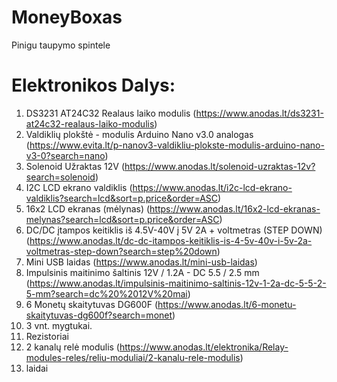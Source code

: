 # MoneyBoxas
Pinigu taupymo spintele

# Elektronikos Dalys:
1. DS3231 AT24C32 Realaus laiko modulis (https://www.anodas.lt/ds3231-at24c32-realaus-laiko-modulis)
2. Valdiklių plokštė - modulis Arduino Nano v3.0 analogas (https://www.evita.lt/p-nanov3-valdikliu-plokste-modulis-arduino-nano-v3-0?search=nano)
3. Solenoid Užraktas 12V (https://www.anodas.lt/solenoid-uzraktas-12v?search=solenoid)
4. I2C LCD ekrano valdiklis (https://www.anodas.lt/i2c-lcd-ekrano-valdiklis?search=lcd&sort=p.price&order=ASC)
5. 16x2 LCD ekranas (mėlynas) (https://www.anodas.lt/16x2-lcd-ekranas-melynas?search=lcd&sort=p.price&order=ASC)
6. DC/DC įtampos keitiklis iš 4.5V-40V į 5V 2A + voltmetras (STEP DOWN) (https://www.anodas.lt/dc-dc-itampos-keitiklis-is-4-5v-40v-i-5v-2a-voltmetras-step-down?search=step%20down)
7. Mini USB laidas (https://www.anodas.lt/mini-usb-laidas)
8. Impulsinis maitinimo šaltinis 12V / 1.2A - DC 5.5 / 2.5 mm (https://www.anodas.lt/impulsinis-maitinimo-saltinis-12v-1-2a-dc-5-5-2-5-mm?search=dc%20%2012V%20mai)
9. 6 Monetų skaitytuvas DG600F (https://www.anodas.lt/6-monetu-skaitytuvas-dg600f?search=monet)
10. 3 vnt. mygtukai.
11. Rezistoriai
12. 2 kanalų relė modulis (https://www.anodas.lt/elektronika/Relay-modules-reles/reliu-moduliai/2-kanalu-rele-modulis)
13. laidai
